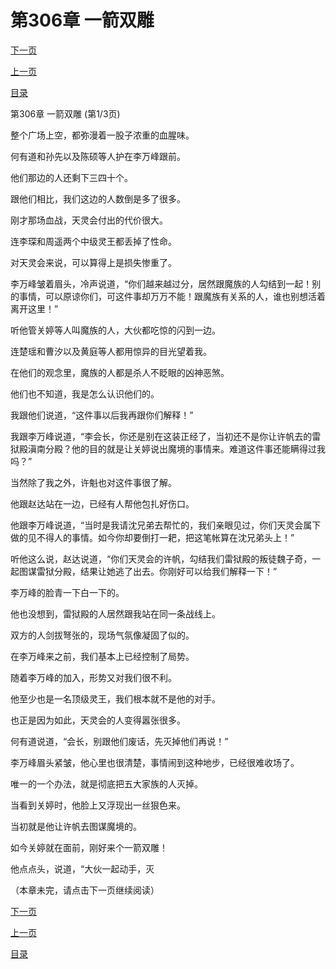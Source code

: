 <h1>第306章   一箭双雕</h1>
            <div><p><a href="./0916_%E7%AC%AC306%E7%AB%A0_%E4%B8%80%E7%AE%AD%E5%8F%8C%E9%9B%95.md">下一页</a></p><p><a href="./0914_%E7%AC%AC305%E7%AB%A0_%E4%B8%87%E5%89%91%E7%A9%BF%E5%BF%83.md">上一页</a></p><p><a href="../">目录</a></p></div>
            <div><p>第306章   一箭双雕 (第1/3页)</p><p>整个广场上空，都弥漫着一股子浓重的血腥味。</p><p>何有道和孙先以及陈硕等人护在李万峰跟前。</p><p>他们那边的人还剩下三四十个。</p><p>跟他们相比，我们这边的人数倒是多了很多。</p><p>刚才那场血战，天灵会付出的代价很大。</p><p>连李琛和周遥两个中级灵王都丢掉了性命。</p><p>对天灵会来说，可以算得上是损失惨重了。</p><p>李万峰皱着眉头，冷声说道，“你们越来越过分，居然跟魔族的人勾结到一起！别的事情，可以原谅你们，可这件事却万万不能！跟魔族有关系的人，谁也别想活着离开这里！”</p><p>听他管关婷等人叫魔族的人，大伙都吃惊的闪到一边。</p><p>连楚瑶和曹汐以及黄庭等人都用惊异的目光望着我。</p><p>在他们的观念里，魔族的人都是杀人不眨眼的凶神恶煞。</p><p>他们也不知道，我是怎么认识他们的。</p><p>我跟他们说道，“这件事以后我再跟你们解释！”</p><p>我跟李万峰说道，“李会长，你还是别在这装正经了，当初还不是你让许帆去的雷狱殿滇南分殿？他的目的就是让关婷说出魔境的事情来。难道这件事还能瞒得过我吗？”</p><p>当然除了我之外，许魁也对这件事很了解。</p><p>他跟赵达站在一边，已经有人帮他包扎好伤口。</p><p>他跟李万峰说道，“当时是我请沈兄弟去帮忙的，我们亲眼见过，你们天灵会属下做的见不得人的事情。如今你却要倒打一耙，把这笔帐算在沈兄弟头上！”</p><p>听他这么说，赵达说道，“你们天灵会的许帆，勾结我们雷狱殿的叛徒魏子奇，一起图谋雷狱分殿，结果让她逃了出去。你刚好可以给我们解释一下！”</p><p>李万峰的脸青一下白一下的。</p><p>他也没想到，雷狱殿的人居然跟我站在同一条战线上。</p><p>双方的人剑拔弩张的，现场气氛像凝固了似的。</p><p>在李万峰来之前，我们基本上已经控制了局势。</p><p>随着李万峰的加入，形势又对我们很不利。</p><p>他至少也是一名顶级灵王，我们根本就不是他的对手。</p><p>也正是因为如此，天灵会的人变得嚣张很多。</p><p>何有道说道，“会长，别跟他们废话，先灭掉他们再说！”</p><p>李万峰眉头紧皱，他心里也很清楚，事情闹到这种地步，已经很难收场了。</p><p>唯一的一个办法，就是彻底把五大家族的人灭掉。</p><p>当看到关婷时，他脸上又浮现出一丝狠色来。</p><p>当初就是他让许帆去图谋魔境的。</p><p>如今关婷就在面前，刚好来个一箭双雕！</p><p>他点点头，说道，“大伙一起动手，灭</p><p>（本章未完，请点击下一页继续阅读）</p></div>
            <div><p><a href="./0916_%E7%AC%AC306%E7%AB%A0_%E4%B8%80%E7%AE%AD%E5%8F%8C%E9%9B%95.md">下一页</a></p><p><a href="./0914_%E7%AC%AC305%E7%AB%A0_%E4%B8%87%E5%89%91%E7%A9%BF%E5%BF%83.md">上一页</a></p><p><a href="../">目录</a></p></div>